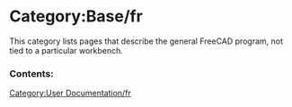 # Category:Base/fr
This category lists pages that describe the general FreeCAD program, not tied to a particular workbench.

### Contents:

[Category:User Documentation/fr](Category:User_Documentation/fr.md)

